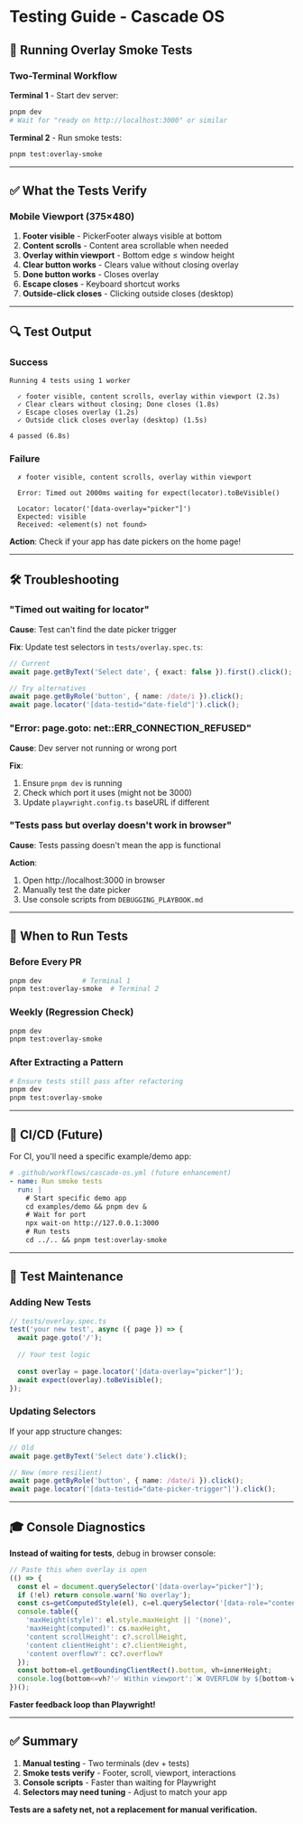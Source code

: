 # Testing Guide - Cascade OS

## 🧪 Running Overlay Smoke Tests

### Two-Terminal Workflow

**Terminal 1** - Start dev server:
```bash
pnpm dev
# Wait for "ready on http://localhost:3000" or similar
```

**Terminal 2** - Run smoke tests:
```bash
pnpm test:overlay-smoke
```

---

## ✅ What the Tests Verify

### Mobile Viewport (375×480)

1. **Footer visible** - PickerFooter always visible at bottom
2. **Content scrolls** - Content area scrollable when needed
3. **Overlay within viewport** - Bottom edge ≤ window height
4. **Clear button works** - Clears value without closing overlay
5. **Done button works** - Closes overlay
6. **Escape closes** - Keyboard shortcut works
7. **Outside-click closes** - Clicking outside closes (desktop)

---

## 🔍 Test Output

### Success
```
Running 4 tests using 1 worker

  ✓ footer visible, content scrolls, overlay within viewport (2.3s)
  ✓ Clear clears without closing; Done closes (1.8s)
  ✓ Escape closes overlay (1.2s)
  ✓ Outside click closes overlay (desktop) (1.5s)

4 passed (6.8s)
```

### Failure
```
  ✗ footer visible, content scrolls, overlay within viewport

  Error: Timed out 2000ms waiting for expect(locator).toBeVisible()

  Locator: locator('[data-overlay="picker"]')
  Expected: visible
  Received: <element(s) not found>
```

**Action**: Check if your app has date pickers on the home page!

---

## 🛠️ Troubleshooting

### "Timed out waiting for locator"

**Cause**: Test can't find the date picker trigger

**Fix**: Update test selectors in `tests/overlay.spec.ts`:

```typescript
// Current
await page.getByText('Select date', { exact: false }).first().click();

// Try alternatives
await page.getByRole('button', { name: /date/i }).click();
await page.locator('[data-testid="date-field"]').click();
```

### "Error: page.goto: net::ERR_CONNECTION_REFUSED"

**Cause**: Dev server not running or wrong port

**Fix**:
1. Ensure `pnpm dev` is running
2. Check which port it uses (might not be 3000)
3. Update `playwright.config.ts` baseURL if different

### "Tests pass but overlay doesn't work in browser"

**Cause**: Tests passing doesn't mean the app is functional

**Action**: 
1. Open http://localhost:3000 in browser
2. Manually test the date picker
3. Use console scripts from `DEBUGGING_PLAYBOOK.md`

---

## 🎯 When to Run Tests

### Before Every PR
```bash
pnpm dev          # Terminal 1
pnpm test:overlay-smoke  # Terminal 2
```

### Weekly (Regression Check)
```bash
pnpm dev
pnpm test:overlay-smoke
```

### After Extracting a Pattern
```bash
# Ensure tests still pass after refactoring
pnpm dev
pnpm test:overlay-smoke
```

---

## 🔄 CI/CD (Future)

For CI, you'll need a specific example/demo app:

```yaml
# .github/workflows/cascade-os.yml (future enhancement)
- name: Run smoke tests
  run: |
    # Start specific demo app
    cd examples/demo && pnpm dev &
    # Wait for port
    npx wait-on http://127.0.0.1:3000
    # Run tests
    cd ../.. && pnpm test:overlay-smoke
```

---

## 📝 Test Maintenance

### Adding New Tests

```typescript
// tests/overlay.spec.ts
test('your new test', async ({ page }) => {
  await page.goto('/');
  
  // Your test logic
  
  const overlay = page.locator('[data-overlay="picker"]');
  await expect(overlay).toBeVisible();
});
```

### Updating Selectors

If your app structure changes:

```typescript
// Old
await page.getByText('Select date').click();

// New (more resilient)
await page.getByRole('button', { name: /date/i }).click();
await page.locator('[data-testid="date-picker-trigger"]').click();
```

---

## 🎓 Console Diagnostics

**Instead of waiting for tests**, debug in browser console:

```javascript
// Paste this when overlay is open
(() => {
  const el = document.querySelector('[data-overlay="picker"]');
  if (!el) return console.warn('No overlay');
  const cs=getComputedStyle(el), c=el.querySelector('[data-role="content"]'), cc=c&&getComputedStyle(c);
  console.table({
    'maxHeight(style)': el.style.maxHeight || '(none)',
    'maxHeight(computed)': cs.maxHeight,
    'content scrollHeight': c?.scrollHeight,
    'content clientHeight': c?.clientHeight,
    'content overflowY': cc?.overflowY
  });
  const bottom=el.getBoundingClientRect().bottom, vh=innerHeight;
  console.log(bottom<=vh?'✅ Within viewport':`❌ OVERFLOW by ${bottom-vh}px`);
})();
```

**Faster feedback loop than Playwright!**

---

## ✅ Summary

1. **Manual testing** - Two terminals (dev + tests)
2. **Smoke tests verify** - Footer, scroll, viewport, interactions
3. **Console scripts** - Faster than waiting for Playwright
4. **Selectors may need tuning** - Adjust to match your app

**Tests are a safety net, not a replacement for manual verification.**
